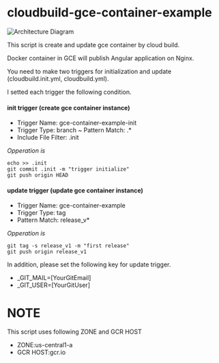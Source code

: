 # cloudbuild-gce-container-example

![Architecture Diagram](https://github.com/aoyagi9936/cloudbuild-gce-container-example/blob/master/architecture-diagram.png?raw=true)

This script is create and update gce container by cloud build.

Docker container in GCE will publish Angular application on Nginx.

You need to make two triggers for initialization and update (cloudbuild.init.yml, cloudbuild.yml).

I setted each trigger the following condition.

#### init trigger (create gce container instance)

- Trigger Name: gce-container-example-init
- Trigger Type: branch
~ Pattern Match: .*
- Include File Filter: .init

*Opperation is*

```console
echo >> .init
git commit .init -m "trigger initialize"
git push origin HEAD
```

#### update trigger (update gce container instance)

- Trigger Name: gce-container-example
- Trigger Type: tag
- Pattern Match: release_v*

*Opperation is*

```console
git tag -s release_v1 -m "first release"
git push origin release_v1
```

In addition, please set the following key for update trigger.

* _GIT_MAIL=[YourGitEmail]
* _GIT_USER=[YourGitUser]

# NOTE

This script uses following ZONE and GCR HOST
* ZONE:us-central1-a
* GCR HOST:gcr.io

